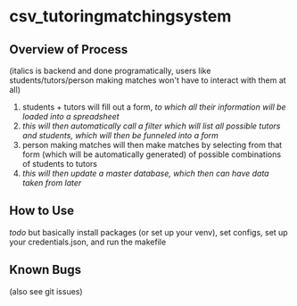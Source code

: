 # csv_tutoringmatchingsystem

## Overview of Process

(italics is backend and done programatically, users like students/tutors/person making matches won't have to interact with them at all)

1. students + tutors will fill out a form, *to which all their information will be loaded into a spreadsheet*
2. *this will then automatically call a filter which will list all possible tutors and students, which will then be funneled into a form*
3. person making matches will then make matches by selecting from that form (which will be automatically generated) of possible combinations of students to tutors
4. *this will then update a master database, which then can have data taken from later*

## How to Use

*todo* but basically install packages (or set up your venv), set configs, set up your credentials.json, and run the makefile

## Known Bugs

(also see git issues)
